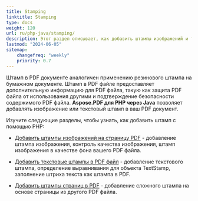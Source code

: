 ```yaml
---
title: Stamping 
linktitle: Stamping
type: docs
weight: 120
url: ru/php-java/stamping/
description: Этот раздел описывает, как добавить штампы изображений и текстовые штампы на страницу PDF.
lastmod: "2024-06-05"
sitemap:
    changefreq: "weekly"
    priority: 0.7
---
```


Штамп в PDF документе аналогичен применению резинового штампа на бумажном документе. Штамп в PDF файле предоставляет дополнительную информацию для PDF файла, такую как защита PDF файла от использования другими и подтверждение безопасности содержимого PDF файла. **Aspose.PDF для PHP через Java** позволяет добавлять изображение или текстовый штамп в ваш PDF документ.

Изучите следующие разделы, чтобы узнать, как добавить штамп с помощью PHP:

- [Добавить штампы изображений на страницу PDF](/pdf/php-java/image-stamps-in-pdf-page/) - добавление штампа изображения, контроль качества изображения, штамп изображения в качестве фона вашего PDF файла.
- [Добавить текстовые штампы в PDF файл](/pdf/php-java/text-stamps-in-the-pdf-file/) - добавление текстового штампа, определение выравнивания для объекта TextStamp, заполнение штриха текста как штампа в PDF.

- [Добавить штампы страниц в PDF](/pdf/php-java/page-stamps-in-the-pdf-file/) - добавление сложного штампа на основе страницы из другого PDF файла.